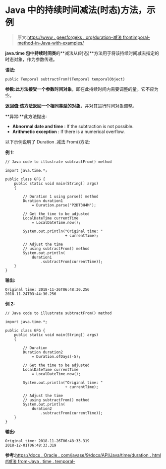 # Java 中的持续时间减法(时态)方法，示例

> 原文:[https://www . geesforgeks . org/duration-减法 frontimporal-method-in-Java-with-examples/](https://www.geeksforgeeks.org/duration-subtractfromtemporal-method-in-java-with-examples/)

**java.time 包**中**持续时间类**的**减法从(时态)**方法用于将该持续时间减去指定的时态对象，作为参数传递。

**语法:**

```
public Temporal subtractFrom?(Temporal temporalObject)

```

**参数:**此方法接受一个参数**时间对象**，即在此持续时间内需要调整的量。它不应为空。

**返回值:**该方法返回一个相同类型的**对象**，并对其进行时间对象调整。

**异常:**此方法抛出:

*   **Abnormal date and time** : If the subtraction is not possible.
*   **Arithmetic exception** : If there is a numerical overflow.

以下示例说明了 Duration .减法 From()方法:

**例 1:**

```
// Java code to illustrate subtractFrom() method

import java.time.*;

public class GFG {
    public static void main(String[] args)
    {

        // Duration 1 using parse() method
        Duration duration1
            = Duration.parse("P2DT3H4M");

        // Get the time to be adjusted
        LocalDateTime currentTime
            = LocalDateTime.now();

        System.out.println("Original time: "
                           + currentTime);

        // Adjust the time
        // using subtractFrom() method
        System.out.println(
            duration1
                .subtractFrom(currentTime));
    }
}
```

**输出:**

```
Original time: 2018-11-26T06:48:30.256
2018-11-24T03:44:30.256

```

**例 2:**

```
// Java code to illustrate subtractFrom() method

import java.time.*;

public class GFG {
    public static void main(String[] args)
    {

        // Duration
        Duration duration2
            = Duration.ofDays(-5);

        // Get the time to be adjusted
        LocalDateTime currentTime
            = LocalDateTime.now();

        System.out.println("Original time: "
                           + currentTime);

        // Adjust the time
        // using subtractFrom() method
        System.out.println(
            duration2
                .subtractFrom(currentTime));
    }
}
```

**输出:**

```
Original time: 2018-11-26T06:48:33.319
2018-12-01T06:48:33.319

```

**参考:**[https://docs . Oracle . com/javase/9/docs/API/Java/time/duration . html #减法 from-Java . time . temporal-](https://docs.oracle.com/javase/9/docs/api/java/time/Duration.html#subtractFrom-java.time.temporal.Temporal-)